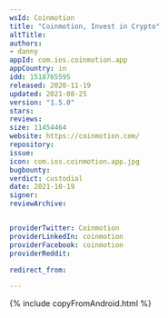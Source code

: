```yaml
---
wsId: Coinmotion
title: "Coinmotion, Invest in Crypto"
altTitle: 
authors:
- danny
appId: com.ios.coinmotion.app
appCountry: in
idd: 1518765595
released: 2020-11-19
updated: 2021-08-25
version: "1.5.0"
stars: 
reviews: 
size: 11454464
website: https://coinmotion.com/
repository: 
issue: 
icon: com.ios.coinmotion.app.jpg
bugbounty: 
verdict: custodial
date: 2021-10-19
signer: 
reviewArchive:


providerTwitter: Coinmotion
providerLinkedIn: coinmotion
providerFacebook: coinmotion
providerReddit: 

redirect_from:

---
```


{% include copyFromAndroid.html %}
